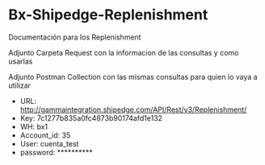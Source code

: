 # Bx-Shipedge-Replenishment
Documentación para los Replenishment

Adjunto Carpeta Request con la informacion de las consultas y como usarlas

Adjunto Postman Collection con las mismas consultas para quien lo vaya a utilizar

* URL: http://gammaintegration.shipedge.com/API/Rest/v3/Replenishment/
* Key: 7c1277b835a0fc4873b90174afd1e132
* WH: bx1
* Account_id: 35
* User: cuenta_test
* password: **********
